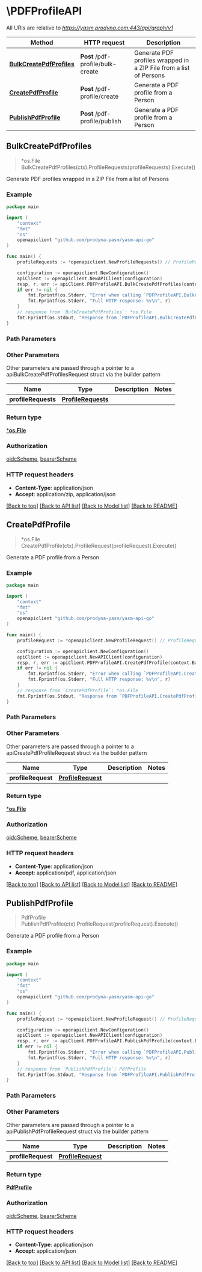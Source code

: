 # \PDFProfileAPI

All URIs are relative to *https://yasm.prodyna.com:443/api/graph/v1*

Method | HTTP request | Description
------------- | ------------- | -------------
[**BulkCreatePdfProfiles**](PDFProfileAPI.md#BulkCreatePdfProfiles) | **Post** /pdf-profile/bulk-create | Generate PDF profiles wrapped in a ZIP File from a list of Persons
[**CreatePdfProfile**](PDFProfileAPI.md#CreatePdfProfile) | **Post** /pdf-profile/create | Generate a PDF profile from a Person
[**PublishPdfProfile**](PDFProfileAPI.md#PublishPdfProfile) | **Post** /pdf-profile/publish | Generate a PDF profile from a Person



## BulkCreatePdfProfiles

> *os.File BulkCreatePdfProfiles(ctx).ProfileRequests(profileRequests).Execute()

Generate PDF profiles wrapped in a ZIP File from a list of Persons

### Example

```go
package main

import (
    "context"
    "fmt"
    "os"
    openapiclient "github.com/prodyna-yasm/yasm-api-go"
)

func main() {
    profileRequests := *openapiclient.NewProfileRequests() // ProfileRequests | 

    configuration := openapiclient.NewConfiguration()
    apiClient := openapiclient.NewAPIClient(configuration)
    resp, r, err := apiClient.PDFProfileAPI.BulkCreatePdfProfiles(context.Background()).ProfileRequests(profileRequests).Execute()
    if err != nil {
        fmt.Fprintf(os.Stderr, "Error when calling `PDFProfileAPI.BulkCreatePdfProfiles``: %v\n", err)
        fmt.Fprintf(os.Stderr, "Full HTTP response: %v\n", r)
    }
    // response from `BulkCreatePdfProfiles`: *os.File
    fmt.Fprintf(os.Stdout, "Response from `PDFProfileAPI.BulkCreatePdfProfiles`: %v\n", resp)
}
```

### Path Parameters



### Other Parameters

Other parameters are passed through a pointer to a apiBulkCreatePdfProfilesRequest struct via the builder pattern


Name | Type | Description  | Notes
------------- | ------------- | ------------- | -------------
 **profileRequests** | [**ProfileRequests**](ProfileRequests.md) |  | 

### Return type

[***os.File**](*os.File.md)

### Authorization

[oidcScheme](../README.md#oidcScheme), [bearerScheme](../README.md#bearerScheme)

### HTTP request headers

- **Content-Type**: application/json
- **Accept**: application/zip, application/json

[[Back to top]](#) [[Back to API list]](../README.md#documentation-for-api-endpoints)
[[Back to Model list]](../README.md#documentation-for-models)
[[Back to README]](../README.md)


## CreatePdfProfile

> *os.File CreatePdfProfile(ctx).ProfileRequest(profileRequest).Execute()

Generate a PDF profile from a Person

### Example

```go
package main

import (
    "context"
    "fmt"
    "os"
    openapiclient "github.com/prodyna-yasm/yasm-api-go"
)

func main() {
    profileRequest := *openapiclient.NewProfileRequest() // ProfileRequest | 

    configuration := openapiclient.NewConfiguration()
    apiClient := openapiclient.NewAPIClient(configuration)
    resp, r, err := apiClient.PDFProfileAPI.CreatePdfProfile(context.Background()).ProfileRequest(profileRequest).Execute()
    if err != nil {
        fmt.Fprintf(os.Stderr, "Error when calling `PDFProfileAPI.CreatePdfProfile``: %v\n", err)
        fmt.Fprintf(os.Stderr, "Full HTTP response: %v\n", r)
    }
    // response from `CreatePdfProfile`: *os.File
    fmt.Fprintf(os.Stdout, "Response from `PDFProfileAPI.CreatePdfProfile`: %v\n", resp)
}
```

### Path Parameters



### Other Parameters

Other parameters are passed through a pointer to a apiCreatePdfProfileRequest struct via the builder pattern


Name | Type | Description  | Notes
------------- | ------------- | ------------- | -------------
 **profileRequest** | [**ProfileRequest**](ProfileRequest.md) |  | 

### Return type

[***os.File**](*os.File.md)

### Authorization

[oidcScheme](../README.md#oidcScheme), [bearerScheme](../README.md#bearerScheme)

### HTTP request headers

- **Content-Type**: application/json
- **Accept**: application/pdf, application/json

[[Back to top]](#) [[Back to API list]](../README.md#documentation-for-api-endpoints)
[[Back to Model list]](../README.md#documentation-for-models)
[[Back to README]](../README.md)


## PublishPdfProfile

> PdfProfile PublishPdfProfile(ctx).ProfileRequest(profileRequest).Execute()

Generate a PDF profile from a Person

### Example

```go
package main

import (
    "context"
    "fmt"
    "os"
    openapiclient "github.com/prodyna-yasm/yasm-api-go"
)

func main() {
    profileRequest := *openapiclient.NewProfileRequest() // ProfileRequest | 

    configuration := openapiclient.NewConfiguration()
    apiClient := openapiclient.NewAPIClient(configuration)
    resp, r, err := apiClient.PDFProfileAPI.PublishPdfProfile(context.Background()).ProfileRequest(profileRequest).Execute()
    if err != nil {
        fmt.Fprintf(os.Stderr, "Error when calling `PDFProfileAPI.PublishPdfProfile``: %v\n", err)
        fmt.Fprintf(os.Stderr, "Full HTTP response: %v\n", r)
    }
    // response from `PublishPdfProfile`: PdfProfile
    fmt.Fprintf(os.Stdout, "Response from `PDFProfileAPI.PublishPdfProfile`: %v\n", resp)
}
```

### Path Parameters



### Other Parameters

Other parameters are passed through a pointer to a apiPublishPdfProfileRequest struct via the builder pattern


Name | Type | Description  | Notes
------------- | ------------- | ------------- | -------------
 **profileRequest** | [**ProfileRequest**](ProfileRequest.md) |  | 

### Return type

[**PdfProfile**](PdfProfile.md)

### Authorization

[oidcScheme](../README.md#oidcScheme), [bearerScheme](../README.md#bearerScheme)

### HTTP request headers

- **Content-Type**: application/json
- **Accept**: application/json

[[Back to top]](#) [[Back to API list]](../README.md#documentation-for-api-endpoints)
[[Back to Model list]](../README.md#documentation-for-models)
[[Back to README]](../README.md)

